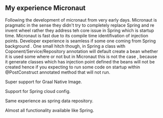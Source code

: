 ## My experience Micronaut

Following the development of micronaut from very early days. 
Micronaut is pragmatic in the sense they didn't try to completely replace Spring and re invent wheel rather
they address teh core issue in Spring which is startup time. Micronaut is fast due to its compile time identifivation
of injection points. 
Developer experience is seamless if some one coming from Spring background .
One small hitch though, in Spring a class with Coponent/Service/Repository annotation will default create a 
bean whether it is used some where or not but in Micronaut this is not the case , because it generate classes which has 
injection point defined the beans will not be created hence if you expecting to run some code on startup within @PostConstruct annotated method that will not run.

Super support for Graal Native Image. 

Support for Spring cloud config.

Same experience as spring data repository.

Almost all functionality available like Spring.


